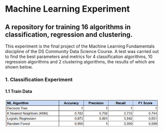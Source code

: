 # Machine Learning Experiment
## A repository for training 16 algorithms in classification, regression and clustering.

This experiment is the final project of the Machine Learning Fundamentals discipline of the DS Community Data Science Course. 
A test was carried out to find the best parameters and metrics for 4 classification algorithms, 10 regression algorithms and 2 clustering algorithms, the results of which are shown below.

### 1. Classification Experiment
#### 1.1 Train Data
<div align="center">
<img src="https://github.com/sergionaskbr/machine_learning_experiment/blob/main/img/1_classification_train.png" width="700px" />
</div>

